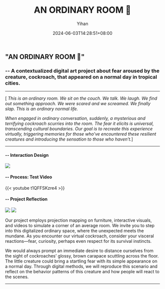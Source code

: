 ﻿---
title: "AN ORDINARY ROOM 🚪"
date: 2024-06-03T14:28:51+08:00
hidemeta: true
draft: false
author: ["Yihan"]
keywords: 
- Interactive Mapping
tags:
- Real-time
- Visual
- Interactive
- MR
- Mapping

description: ""
showToc: true
TocOpen: true
showbreadcrumbs: true
weight: 282
cover:
    image: "projects/anordinaryroom/anorcover.jpg"
    caption: "A contextualized digital art project about fear aroused by the creature, cockroach, that appeared on a normal day in tropical cities."
    alt: ""
    relative: false
---
## "AN ORDINARY ROOM 🚪"
### -- A contextualized digital art project about fear aroused by the creature, cockroach, that appeared on a normal day in tropical cities.
----------------
[ *This is an ordinary room. We sit on the couch. We talk. We laugh. We find out something approach. We were scared and we screamed. We finally slap. This is an ordinary normal life.*

*When engaged in ordinary conversation, suddenly, a mysterious and terrifying cockroach scurries into the room. The fear it elicits is universal, transcending cultural boundaries. Our goal is to recreate this experience virtually, triggering memories for those who’ve encountered these resilient creatures and introducing the sensation to those who haven’t.*]

----------------

#### -- Interaction Design

![](anor0.jpg)

#### -- Process: Test Video

{{< youtube t1QFFSKzre4 >}}

#### -- Project Reflection

![](anor1.jpg)
![](anor2.jpg)

Our project employs projection mapping on furniture, interactive visuals, and videos to simulate a corner of an average room. We invite you to step into this digitalized ordinary 
space, where the unexpected meets the mundane. As you encounter our virtual cockroach, consider your visceral reactions—fear, curiosity, perhaps even respect for its survival instincts.

We would always prompt an immediate desire to distance ourselves from the sight of cockroaches’ glossy, brown carapace scuttling across the floor. The little creature could bring a startling fear with its simple appearance on a normal day. Through digital methods, we will reproduce this scenario and reflect on the behavior patterns of this creature and how people will react to the scenes. 

---